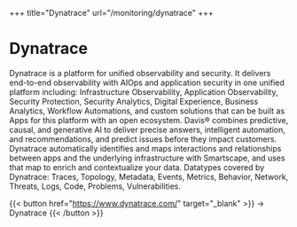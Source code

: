 +++
title="Dynatrace"
url="/monitoring/dynatrace"
+++

# Dynatrace

Dynatrace is a platform for unified observability and security. It delivers end-to-end observability with AIOps and application security in one unified platform including: Infrastructure Observability, Application Observability, Security Protection, Security Analytics, Digital Experience, Business Analytics, Workflow Automations, and custom solutions that can be built as Apps for this platform with an open ecosystem.
Davis® combines predictive, causal, and generative AI to deliver precise answers, intelligent automation, and recommendations, and predict issues before they impact customers.
Dynatrace automatically identifies and maps interactions and relationships between apps and the underlying infrastructure with Smartscape, and uses that map to enrich and contextualize your data.
Datatypes covered by Dynatrace: Traces, Topology, Metadata, Events, Metrics, Behavior, Network, Threats, Logs, Code, Problems, Vulnerabilities.


{{< button href="https://www.dynatrace.com/" target="_blank" >}}
-> Dynatrace
{{< /button >}}  
